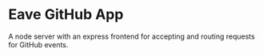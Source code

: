 # Eave GitHub App

A node server with an express frontend for accepting and routing requests for GitHub events.

